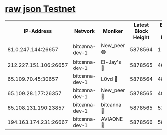 [raw json Testnet](https://rpc-check.bcat.stavr.tech/bcat/rpc-bcat-result.json)
=


<table><tr><th>IP-Address</th><th>Network</th><th>Moniker</th><th>Latest Block Height</th><th>Earliest Block Height</th><th>Catching Up</th><th>Tx Index</th><th>Voting Power</th><th>Scan Time</th></tr><tr><td>81.0.247.144:26657</td><td>bitcanna-dev-1</td><td>New_peer 🟢</td><td>5878564</td><td>1</td><td>False</td><td>on</td><td>0</td><td>2024-01-08T05:45:11.366060813UTC</td></tr><tr><td>212.227.151.106:26657</td><td>bitcanna-dev-1</td><td>El-Jay's 🔴</td><td>5878565</td><td>4670391</td><td>False</td><td>on</td><td>2218164</td><td>2024-01-08T05:45:18.117591402UTC</td></tr><tr><td>65.109.70.45:30657</td><td>bitcanna-dev-1</td><td>L0vd 🔴</td><td>5878564</td><td>4828155</td><td>False</td><td>on</td><td>7920</td><td>2024-01-08T05:45:11.687444309UTC</td></tr><tr><td>65.109.28.177:26357</td><td>bitcanna-dev-1</td><td>New_peer 🔴</td><td>5878565</td><td>4952911</td><td>False</td><td>on</td><td>2237067</td><td>2024-01-08T05:45:18.521940425UTC</td></tr><tr><td>65.108.131.190:23857</td><td>bitcanna-dev-1</td><td>bitcanna 🔴</td><td>5878565</td><td>5778565</td><td>False</td><td>off</td><td>82368</td><td>2024-01-08T05:45:18.845348024UTC</td></tr><tr><td>194.163.174.231:26667</td><td>bitcanna-dev-1</td><td>AVIAONE 🔴</td><td>5878566</td><td>5874301</td><td>False</td><td>on</td><td>1949865</td><td>2024-01-08T05:45:25.331690474UTC</td></tr></table>